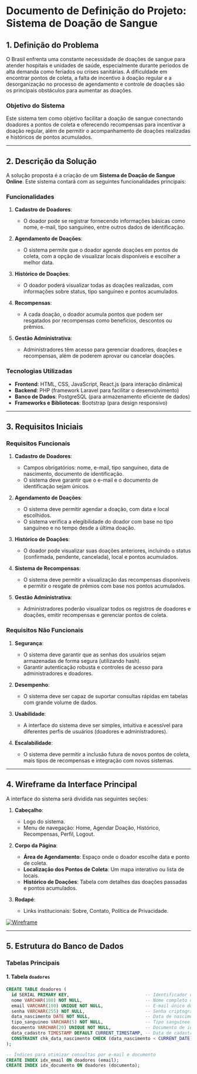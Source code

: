 # Documento de Definição do Projeto: Sistema de Doação de Sangue

## 1. Definição do Problema

O Brasil enfrenta uma constante necessidade de doações de sangue para atender hospitais e unidades de saúde, especialmente durante períodos de alta demanda como feriados ou crises sanitárias. A dificuldade em encontrar pontos de coleta, a falta de incentivo à doação regular e a desorganização no processo de agendamento e controle de doações são os principais obstáculos para aumentar as doações.

### Objetivo do Sistema

Este sistema tem como objetivo facilitar a doação de sangue conectando doadores a pontos de coleta e oferecendo recompensas para incentivar a doação regular, além de permitir o acompanhamento de doações realizadas e históricos de pontos acumulados.

---

## 2. Descrição da Solução

A solução proposta é a criação de um **Sistema de Doação de Sangue Online**. Este sistema contará com as seguintes funcionalidades principais:

### Funcionalidades

1. **Cadastro de Doadores**: 
   - O doador pode se registrar fornecendo informações básicas como nome, e-mail, tipo sanguíneo, entre outros dados de identificação.

2. **Agendamento de Doações**: 
   - O sistema permite que o doador agende doações em pontos de coleta, com a opção de visualizar locais disponíveis e escolher a melhor data.

3. **Histórico de Doações**: 
   - O doador poderá visualizar todas as doações realizadas, com informações sobre status, tipo sanguíneo e pontos acumulados.

4. **Recompensas**: 
   - A cada doação, o doador acumula pontos que podem ser resgatados por recompensas como benefícios, descontos ou prêmios.

5. **Gestão Administrativa**: 
   - Administradores têm acesso para gerenciar doadores, doações e recompensas, além de poderem aprovar ou cancelar doações.

### Tecnologias Utilizadas

- **Frontend**: HTML, CSS, JavaScript, React.js (para interação dinâmica)
- **Backend**: PHP (framework Laravel para facilitar o desenvolvimento)
- **Banco de Dados**: PostgreSQL (para armazenamento eficiente de dados)
- **Frameworks e Bibliotecas**: Bootstrap (para design responsivo)

---

## 3. Requisitos Iniciais

### Requisitos Funcionais

1. **Cadastro de Doadores**:
   - Campos obrigatórios: nome, e-mail, tipo sanguíneo, data de nascimento, documento de identificação.
   - O sistema deve garantir que o e-mail e o documento de identificação sejam únicos.

2. **Agendamento de Doações**:
   - O sistema deve permitir agendar a doação, com data e local escolhidos.
   - O sistema verifica a elegibilidade do doador com base no tipo sanguíneo e no tempo desde a última doação.

3. **Histórico de Doações**:
   - O doador pode visualizar suas doações anteriores, incluindo o status (confirmada, pendente, cancelada), local e pontos acumulados.

4. **Sistema de Recompensas**:
   - O sistema deve permitir a visualização das recompensas disponíveis e permitir o resgate de prêmios com base nos pontos acumulados.

5. **Gestão Administrativa**:
   - Administradores poderão visualizar todos os registros de doadores e doações, emitir recompensas e gerenciar pontos de coleta.

### Requisitos Não Funcionais

1. **Segurança**:
   - O sistema deve garantir que as senhas dos usuários sejam armazenadas de forma segura (utilizando hash).
   - Garantir autenticação robusta e controles de acesso para administradores e doadores.

2. **Desempenho**:
   - O sistema deve ser capaz de suportar consultas rápidas em tabelas com grande volume de dados.

3. **Usabilidade**:
   - A interface do sistema deve ser simples, intuitiva e acessível para diferentes perfis de usuários (doadores e administradores).

4. **Escalabilidade**:
   - O sistema deve permitir a inclusão futura de novos pontos de coleta, mais tipos de recompensas e integração com novos sistemas.

---

## 4. Wireframe da Interface Principal

A interface do sistema será dividida nas seguintes seções:

1. **Cabeçalho**:
   - Logo do sistema.
   - Menu de navegação: Home, Agendar Doação, Histórico, Recompensas, Perfil, Logout.

2. **Corpo da Página**:
   - **Área de Agendamento**: Espaço onde o doador escolhe data e ponto de coleta.
   - **Localização dos Pontos de Coleta**: Um mapa interativo ou lista de locais.
   - **Histórico de Doações**: Tabela com detalhes das doações passadas e pontos acumulados.

3. **Rodapé**:
   - Links institucionais: Sobre, Contato, Política de Privacidade.

[![Wireframe](https://github.com/user-attachments/assets/3c6b886f-ff84-4b15-beef-82463a35b844)](https://www.figma.com/design/EJ2FPEwzQk69AHGjH0sUWk/Untitled?node-id=0-1&m=dev&t=1JbG7iEu97A1CuYB-1)

---

## 5. Estrutura do Banco de Dados

### Tabelas Principais

#### 1. Tabela `doadores`

```sql
CREATE TABLE doadores (
  id SERIAL PRIMARY KEY,                             -- Identificador único para cada doador
  nome VARCHAR(100) NOT NULL,                        -- Nome completo do doador
  email VARCHAR(100) UNIQUE NOT NULL,                -- E-mail único do doador
  senha VARCHAR(255) NOT NULL,                       -- Senha criptografada do doador
  data_nascimento DATE NOT NULL,                     -- Data de nascimento do doador
  tipo_sanguineo VARCHAR(5) NOT NULL,                -- Tipo sanguíneo do doador
  documento VARCHAR(20) UNIQUE NOT NULL,             -- Documento de identificação
  data_cadastro TIMESTAMP DEFAULT CURRENT_TIMESTAMP, -- Data de cadastro no sistema
  CONSTRAINT chk_data_nascimento CHECK (data_nascimento < CURRENT_DATE) -- Validação de data de nascimento
);

-- Índices para otimizar consultas por e-mail e documento
CREATE INDEX idx_email ON doadores (email);
CREATE INDEX idx_documento ON doadores (documento);
